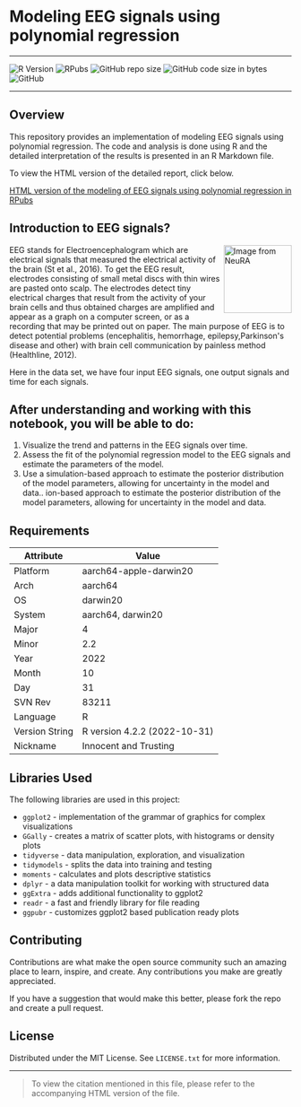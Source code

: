 # Modeling EEG signals using polynomial regression

---
![R Version](https://img.shields.io/badge/R%20version-4.2.2-blue)
![RPubs](https://img.shields.io/badge/RPubs-Enabled-green)
![GitHub repo size](https://img.shields.io/github/repo-size/maladeep/Modeling-EEG-signals-using-polynomial-regression-in-R)
![GitHub code size in bytes](https://img.shields.io/github/languages/code-size/maladeep/Modeling-EEG-signals-using-polynomial-regression-in-R)
![GitHub](https://img.shields.io/github/license/maladeep/Modeling-EEG-signals-using-polynomial-regression-in-R) 

---
## Overview

This repository provides an implementation of modeling EEG signals using polynomial regression. The code and analysis is done using R and the detailed interpretation of the results is presented in an R Markdown file.

To view the HTML version of the detailed report, click below.

[HTML version of the modeling of EEG signals using polynomial regression in RPubs](https://rpubs.com/mala101/eegmodeling)


## Introduction to EEG signals?

<a href='https://library.neura.edu.au/schizophrenia/physical-features/functional-changes/electrophysiology/electroencephalography/'><img src='https://external-content.duckduckgo.com/iu/?u=https%3A%2F%2Fstatic1.squarespace.com%2Fstatic%2F56530999e4b0991ab31b67b1%2Ft%2F57485e378a65e22d87e5a155%2F1464360526430%2F&f=1&nofb=1&ipt=43a80badae603840e97e1f550187a8e3f13333fb7a3db115ff3c0c356233a826&ipo=images' title='Image from NeuRA' align="right" height="121.5" /></a>

EEG stands for Electroencephalogram which are electrical signals that measured the electrical activity of the brain (St et al., 2016). 
To get the EEG result, electrodes consisting of small metal discs with thin wires are pasted onto scalp. The electrodes detect tiny electrical charges that result from the activity of your brain cells and thus obtained charges are amplified and appear as a graph on a computer screen, or as a recording that may be printed out on paper. 
The main purpose of EEG is to detect potential problems (encephalitis, hemorrhage, epilepsy,Parkinson's disease and other) with brain cell communication by painless method (Healthline, 2012).

Here in the data set, we have four input EEG signals, one output signals and time for each signals.


## After understanding and working with this notebook, you will be able to do:

1. Visualize the trend and patterns in the EEG signals over time.
2. Assess the fit of the polynomial regression model to the EEG signals and estimate the parameters of the model.
3. Use a simulation-based approach to estimate the posterior distribution of the model parameters, allowing for uncertainty in the model and data..
ion-based approach to estimate the posterior distribution of the model parameters, allowing for uncertainty in the model and data.

## Requirements

| Attribute | Value |
| --- | --- |
| Platform | aarch64-apple-darwin20 |
| Arch | aarch64 |
| OS | darwin20 |
| System | aarch64, darwin20 |
| Major | 4 |
| Minor | 2.2 |
| Year | 2022 |
| Month | 10 |
| Day | 31 |
| SVN Rev | 83211 |
| Language | R |
| Version String | R version 4.2.2 (2022-10-31) |
| Nickname | Innocent and Trusting |


## Libraries Used

The following libraries are used in this project:

- `ggplot2` - implementation of the grammar of graphics for complex visualizations
- `GGally` - creates a matrix of scatter plots, with histograms or density plots
- `tidyverse` - data manipulation, exploration, and visualization
- `tidymodels` - splits the data into training and testing
- `moments` - calculates and plots descriptive statistics
- `dplyr` - a data manipulation toolkit for working with structured data
- `ggExtra` - adds additional functionality to ggplot2
- `readr` - a fast and friendly library for file reading
- `ggpubr` - customizes ggplot2 based publication ready plots



## Contributing

Contributions are what make the open source community such an amazing place to learn, inspire, and create. Any contributions you make are greatly appreciated.

If you have a suggestion that would make this better, please fork the repo and create a pull request.


## License

Distributed under the MIT License. See `LICENSE.txt` for more information.

---
> To view the citation mentioned in this file, please refer to the accompanying HTML version of the file.
